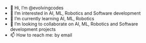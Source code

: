 - 👋 Hi, I’m @evolvingcodes
- 👀 I’m interested in AI, ML, Robotics and Software development
- 🌱 I’m currently learning AI, ML, Robotics
- 💞️ I’m looking to collaborate on AI, ML, Robotics and Software development projects
- 📫 How to reach me: by email 

<!---
evolvingcodes/evolvingcodes is a ✨ special ✨ repository because its `README.md` (this file) appears on your GitHub profile.
You can click the Preview link to take a look at your changes.
--->
